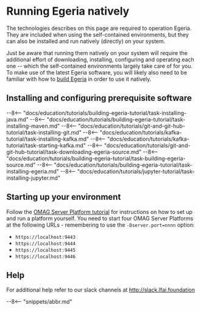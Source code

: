 <!-- SPDX-License-Identifier: CC-BY-4.0 -->
<!-- Copyright Contributors to the ODPi Egeria project. -->

# Running Egeria natively

The technologies describes on this page are required to operation Egeria. They are included when using the
self-contained environments, but they can also be installed and run natively (directly)
on your system.

Just be aware that running them natively on your system will require the additional effort of downloading, installing,
configuring and operating each one -- which the self-contained environments largely take care of for you. To make use
of the latest Egeria software, you will likely also need to be familiar with how to [build Egeria](/education/tutorials/building-egeria-tutorial/overview) in
order to use it natively.

## Installing and configuring prerequisite software

--8<-- "docs/education/tutorials/building-egeria-tutorial/task-installing-java.md"
--8<-- "docs/education/tutorials/building-egeria-tutorial/task-installing-maven.md"
--8<-- "docs/education/tutorials/git-and-git-hub-tutorial/task-installing-git.md"
--8<-- "docs/education/tutorials/kafka-tutorial/task-installing-kafka.md"
--8<-- "docs/education/tutorials/kafka-tutorial/task-starting-kafka.md"
--8<-- "docs/education/tutorials/git-and-git-hub-tutorial/task-downloading-egeria-source.md"
--8<-- "docs/education/tutorials/building-egeria-tutorial/task-building-egeria-source.md"
--8<-- "docs/education/tutorials/building-egeria-tutorial/task-installing-egeria.md"
--8<-- "docs/education/tutorials/jupyter-tutorial/task-installing-jupyter.md"

## Starting up your environment

Follow the [OMAG Server Platform tutorial](/education/tutorials/omag-server-tutorial/overview)
for instructions on how to set up and run a platform yourself.
You need to start four OMAG Server Platforms at the following URLs - remembering to use the `-Dserver.port=nnnn` option:

- `https://localhost:9443`
- `https://localhost:9444`
- `https://localhost:9445`
- `https://localhost:9446`


## Help

For additional help refer to our slack channels at http://slack.lfai.foundation

--8<-- "snippets/abbr.md"

